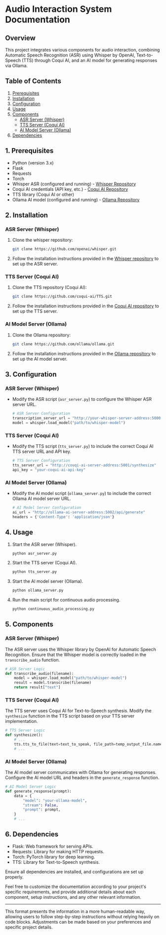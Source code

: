 # Audio Interaction System Documentation

## Overview

This project integrates various components for audio interaction, combining Automatic Speech Recognition (ASR) using Whisper by OpenAI, Text-to-Speech (TTS) through Coqui AI, and an AI model for generating responses via Ollama.

## Table of Contents

1. [Prerequisites](#prerequisites)
2. [Installation](#installation)
3. [Configuration](#configuration)
4. [Usage](#usage)
5. [Components](#components)
   - [ASR Server (Whisper)](#asr-server-whisper)
   - [TTS Server (Coqui AI)](#tts-server-coqui-ai)
   - [AI Model Server (Ollama)](#ai-model-server-ollama)
6. [Dependencies](#dependencies)

## 1. Prerequisites

- Python (version 3.x)
- Flask
- Requests
- Torch
- Whisper ASR (configured and running) - [Whisper Repository](https://github.com/openai/whisper.git)
- Coqui AI credentials (API key, etc.) - [Coqui AI Repository](https://github.com/coqui-ai/TTS.git)
- TTS library (Coqui AI or other)
- Ollama AI model (configured and running) - [Ollama Repository](https://github.com/ollama/ollama.git)

## 2. Installation

### ASR Server (Whisper)

1. Clone the whisper repository:

    ```bash
    git clone https://github.com/openai/whisper.git
    ```

2. Follow the installation instructions provided in the [Whisper repository](https://github.com/openai/whisper.git) to set up the ASR server.

### TTS Server (Coqui AI)

1. Clone the TTS repository (Coqui AI):

    ```bash
    git clone https://github.com/coqui-ai/TTS.git
    ```

2. Follow the installation instructions provided in the [Coqui AI repository](https://github.com/coqui-ai/TTS.git) to set up the TTS server.

### AI Model Server (Ollama)

1. Clone the Ollama repository:

    ```bash
    git clone https://github.com/ollama/ollama.git
    ```

2. Follow the installation instructions provided in the [Ollama repository](https://github.com/ollama/ollama.git) to set up the AI model server.

## 3. Configuration

### ASR Server (Whisper)

- Modify the ASR script (`asr_server.py`) to configure the Whisper ASR server URL.

    ```python
    # ASR Server Configuration
    transcription_server_url = "http://your-whisper-server-address:5000/recognize"
    model = whisper.load_model("path/to/whisper-model")
    ```

### TTS Server (Coqui AI)

- Modify the TTS script (`tts_server.py`) to include the correct Coqui AI TTS server URL and API key.

    ```python
    # TTS Server Configuration
    tts_server_url = "http://couqi-ai-server-address:5001/synthesize"
    api_key = "your-coqui-ai-api-key"
    ```

### AI Model Server (Ollama)

- Modify the AI model script (`ollama_server.py`) to include the correct Ollama AI model server URL.

    ```python
    # AI Model Server Configuration
    ai_url = "http://ollama-ai-server-address:5002/api/generate"
    headers = {'Content-Type': 'application/json'}
    ```

## 4. Usage

1. Start the ASR server (Whisper).

    ```bash
    python asr_server.py
    ```

2. Start the TTS server (Coqui AI).

    ```bash
    python tts_server.py
    ```

3. Start the AI model server (Ollama).

    ```bash
    python ollama_server.py
    ```

4. Run the main script for continuous audio processing.

    ```bash
    python continuous_audio_processing.py
    ```

## 5. Components

### ASR Server (Whisper)

The ASR server uses the Whisper library by OpenAI for Automatic Speech Recognition. Ensure that the Whisper model is correctly loaded in the `transcribe_audio` function.

```python
# ASR Server Logic
def transcribe_audio(filename):
    model = whisper.load_model("path/to/whisper-model")
    result = model.transcribe(filename)
    return result["text"]
```

### TTS Server (Coqui AI)

The TTS server uses Coqui AI for Text-to-Speech synthesis. Modify the `synthesize` function in the TTS script based on your TTS server implementation.

```python
# TTS Server Logic
def synthesize():
    # ...
    tts.tts_to_file(text=text_to_speak, file_path=temp_output_file.name)
    # ...
```

### AI Model Server (Ollama)

The AI model server communicates with Ollama for generating responses. Configure the AI model URL and headers in the `generate_response` function.

```python
# AI Model Server Logic
def generate_response(prompt):
    data = {
        "model": "your-ollama-model",
        "stream": False,
        "prompt": prompt,
    }
    # ...
```

## 6. Dependencies

- Flask: Web framework for serving APIs.
- Requests: Library for making HTTP requests.
- Torch: PyTorch library for deep learning.
- TTS: Library for Text-to-Speech synthesis.

Ensure all dependencies are installed, and configurations are set up properly.

Feel free to customize the documentation according to your project's specific requirements, and provide additional details about each component, setup instructions, and any other relevant information.

---

This format presents the information in a more human-readable way, allowing users to follow step-by-step instructions without relying heavily on code blocks. Adjustments can be made based on your preferences and specific project details.
